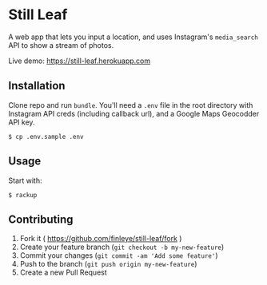 
# Still Leaf

A web app that lets you input a location, and uses Instagram's `media_search` API to show a stream of photos.

Live demo: https://still-leaf.herokuapp.com

## Installation

Clone repo and run `bundle`. You'll need a `.env` file in the root directory with Instagram API creds (including callback url), and a Google Maps Geocodder API key.

    $ cp .env.sample .env

## Usage

Start with:

    $ rackup

## Contributing

1. Fork it ( https://github.com/finleye/still-leaf/fork )
2. Create your feature branch (`git checkout -b my-new-feature`)
3. Commit your changes (`git commit -am 'Add some feature'`)
4. Push to the branch (`git push origin my-new-feature`)
5. Create a new Pull Request
